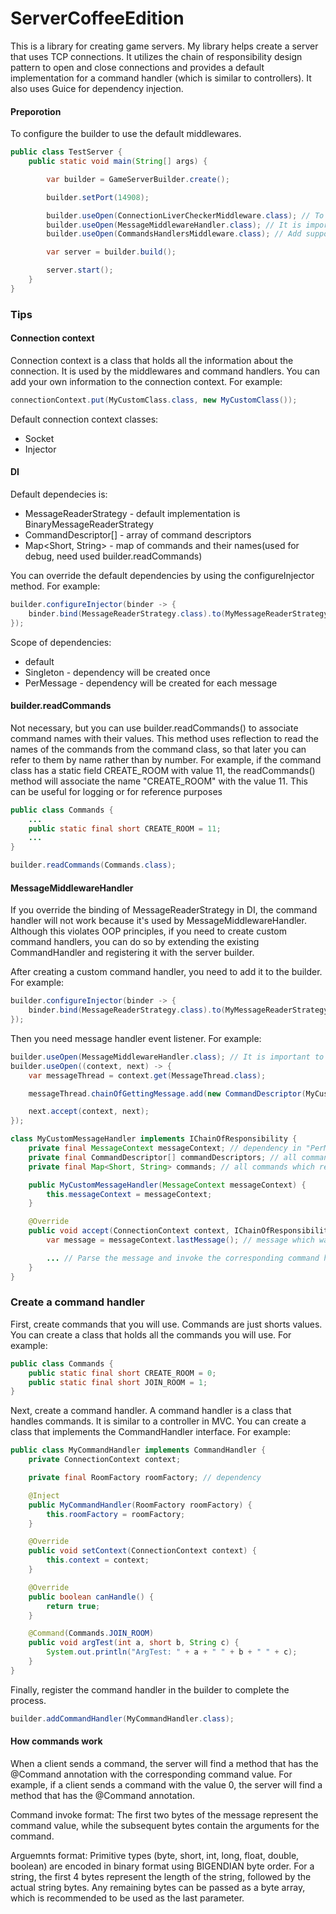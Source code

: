 # ServerCoffeeEdition
This is a library for creating game servers. My library helps create a server that uses TCP connections. It utilizes the chain of responsibility design pattern to open and close connections and provides a default implementation for a command handler (which is similar to controllers). It also uses Guice for dependency injection.

#### Preporotion 
To configure the builder to use the default middlewares.
```java
public class TestServer {
    public static void main(String[] args) {

        var builder = GameServerBuilder.create();

        builder.setPort(14908);

        builder.useOpen(ConnectionLiverCheckerMiddleware.class); // To prevent idle connections, it is recommended to automatically close the connection after 5 seconds of inactivity.
        builder.useOpen(MessageMiddlewareHandler.class); // It is important to use the correct tool for command handlers
        builder.useOpen(CommandsHandlersMiddleware.class); // Add support for command handlers, important use after MessageMiddlewareHandler

        var server = builder.build();

        server.start();
    }
}
```

### Tips

#### Connection context

Connection context is a class that holds all the information about the connection. It is used by the middlewares and command handlers. You can add your own information to the connection context. For example:
```java
connectionContext.put(MyCustomClass.class, new MyCustomClass());
```

Default connection context classes:
- Socket
- Injector

#### DI

Default dependecies is:
- MessageReaderStrategy - default implementation is BinaryMessageReaderStrategy
- CommandDescriptor[] - array of command descriptors
- Map<Short, String> - map of commands and their names(used for debug, need used builder.readCommands)

You can override the default dependencies by using the configureInjector method. For example:
```java
builder.configureInjector(binder -> {
    binder.bind(MessageReaderStrategy.class).to(MyMessageReaderStrategy.class);
});
```

Scope of dependencies:
- default
- Singleton - dependency will be created once
- PerMessage - dependency will be created for each message

#### builder.readCommands
Not necessary, but you can use builder.readCommands() to associate command names with their values. This method uses reflection to read the names of the commands from the command class, so that later you can refer to them by name rather than by number. For example, if the command class has a static field CREATE_ROOM with value 11, the readCommands() method will associate the name "CREATE_ROOM" with the value 11. This can be useful for logging or for reference purposes
```java
public class Commands {
    ...
    public static final short CREATE_ROOM = 11;
    ...
}

builder.readCommands(Commands.class);
```


#### MessageMiddlewareHandler

If you override the binding of MessageReaderStrategy in DI, the command handler will not work because it's used by MessageMiddlewareHandler. Although this violates OOP principles, if you need to create custom command handlers, you can do so by extending the existing CommandHandler and registering it with the server builder.

After creating a custom command handler, you need to add it to the builder. For example:
```java
builder.configureInjector(binder -> {
    binder.bind(MessageReaderStrategy.class).to(MyMessageReaderStrategy.class);
});
```

Then you need message handler event listener. For example:
```java
builder.useOpen(MessageMiddlewareHandler.class); // It is important to use the correct tool for command handlers
builder.useOpen((context, next) -> {
    var messageThread = context.get(MessageThread.class);

    messageThread.chainOfGettingMessage.add(new CommandDescriptor(MyCustomMessageHandler.class));

    next.accept(context, next);
});

class MyCustomMessageHandler implements IChainOfResponsibility {
    private final MessageContext messageContext; // dependency in "PerMessage" scope
    private final CommandDescriptor[] commandDescriptors; // all commands which registered in builder
    private final Map<Short, String> commands; // all commands which registered in builder by readCommands

    public MyCustomMessageHandler(MessageContext messageContext) {
        this.messageContext = messageContext;
    }

    @Override
    public void accept(ConnectionContext context, IChainOfResponsibility next) {
        var message = messageContext.lastMessage(); // message which was readed by MessageReaderStrategy

        ... // Parse the message and invoke the corresponding command handler
    }
}

```

### Create a command handler

First, create commands that you will use. Commands are just shorts values. You can create a class that holds all the commands you will use. For example:
```java
public class Commands {
    public static final short CREATE_ROOM = 0;
    public static final short JOIN_ROOM = 1;
}
```

Next, create a command handler. A command handler is a class that handles commands. It is similar to a controller in MVC. You can create a class that implements the CommandHandler interface. For example:

```java
public class MyCommandHandler implements CommandHandler {
    private ConnectionContext context;

    private final RoomFactory roomFactory; // dependency 

    @Inject
    public MyCommandHandler(RoomFactory roomFactory) {
        this.roomFactory = roomFactory;
    }

    @Override
    public void setContext(ConnectionContext context) {
        this.context = context;
    }

    @Override
    public boolean canHandle() {
        return true;
    }

    @Command(Commands.JOIN_ROOM)
    public void argTest(int a, short b, String c) {
        System.out.println("ArgTest: " + a + " " + b + " " + c);
    }
}

```

Finally, register the command handler in the builder to complete the process.

```java
builder.addCommandHandler(MyCommandHandler.class);
```

#### How commands work
When a client sends a command, the server will find a method that has the @Command annotation with the corresponding command value. For example, if a client sends a command with the value 0, the server will find a method that has the @Command annotation. 

Command invoke format:
The first two bytes of the message represent the command value, while the subsequent bytes contain the arguments for the command.

Arguemnts format:
Primitive types (byte, short, int, long, float, double, boolean) are encoded in binary format using BIGENDIAN byte order. For a string, the first 4 bytes represent the length of the string, followed by the actual string bytes. Any remaining bytes can be passed as a byte array, which is recommended to be used as the last parameter.

